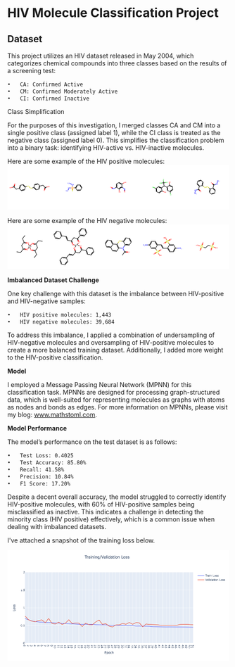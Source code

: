 # HIV Molecule Classification Project

## Dataset

This project utilizes an HIV dataset released in May 2004, which categorizes chemical compounds into three classes based on the results of a screening test:

	•	CA: Confirmed Active
	•	CM: Confirmed Moderately Active
	•	CI: Confirmed Inactive

Class Simplification

For the purposes of this investigation, I merged classes CA and CM into a single positive class (assigned label 1), while the CI class is treated as the negative class (assigned label 0). This simplifies the classification problem into a binary task: identifying HIV-active vs. HIV-inactive molecules.

Here are some example of the HIV positive molecules:
![Alt text](./images/pos_images.png)

Here are some example of the HIV negative molecules:
![Alt text](./images/neg_images.png)

**Imbalanced Dataset Challenge**

One key challenge with this dataset is the imbalance between HIV-positive and HIV-negative samples:

	•	HIV positive molecules: 1,443
	•	HIV negative molecules: 39,684

To address this imbalance, I applied a combination of undersampling of HIV-negative molecules and oversampling of HIV-positive molecules to create a more balanced training dataset. Additionally, I added more weight to the HIV-positive classification.

**Model**

I employed a Message Passing Neural Network (MPNN) for this classification task. MPNNs are designed for processing graph-structured data, which is well-suited for representing molecules as graphs with atoms as nodes and bonds as edges. For more information on MPNNs, please visit my blog: www.mathstoml.com.

**Model Performance**

The model’s performance on the test dataset is as follows:

	•	Test Loss: 0.4025
	•	Test Accuracy: 85.80%
	•	Recall: 41.58%
	•	Precision: 10.84%
	•	F1 Score: 17.20%

Despite a decent overall accuracy, the model struggled to correctly identify HIV-positive molecules, with 60% of HIV-positive samples being misclassified as inactive. This indicates a challenge in detecting the minority class (HIV positive) effectively, which is a common issue when dealing with imbalanced datasets.

I've attached a snapshot of the training loss below.

![Alt text](./images/training_loss.png)

